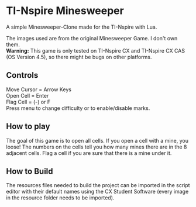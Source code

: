 # TI-Nspire Minesweeper
A simple Minesweeper-Clone made for the TI-Nspire with Lua.

The images used are from the original Minesweeper Game. I don't own them.<br>
**Warning:** This game is only tested on TI-Nspire CX and TI-Nspire CX CAS (OS Version 4.5), so there might be bugs on other platforms.

## Controls
Move Cursor = Arrow Keys<br>
Open Cell = Enter<br>
Flag Cell = (-)    or    F<br>
Press menu to change difficulty or to enable/disable marks.<br>

## How to play
The goal of this game is to open all cells.
If you open a cell with a mine, you loose!
The numbers on the cells tell you how many mines there are in the 8 adjacent cells.
Flag a cell if you are sure that there is a mine under it.


## How to Build
The resources files needed to build the project can be imported in the script editor with their default names using the CX Student Software (every image in the resource folder needs to be imported).
